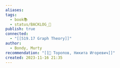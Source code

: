 ```yaml
---
aliases: 
tags:
  - book📚
  - status/BACKLOG_🌰
publish: true
connected:
  - "[[519.17 Graph Theory]]"
author:
  - Bondy, Murty
recommendation: "[[👤 Торопов, Никита Игоревич]]"
created: 2023-11-16 21:35
---
```




